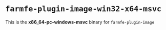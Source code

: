# `farmfe-plugin-image-win32-x64-msvc`

This is the **x86_64-pc-windows-msvc** binary for `farmfe-plugin-image`

